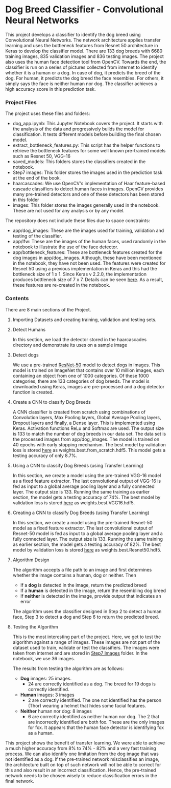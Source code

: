 # Dog Breed Classifier - Convolutional Neural Networks
This project develops a classifier to identify the dog breed using Convolutional Neural Networks. The network architecture applies transfer learning and uses the bottleneck features from Resnet 50 architecture in Keras to develop the classifier model. There are 133 dog breeds with 6680 training images, 835 validation images and 836 testing images. The project also uses the human face detection tool from OpenCV. Towards the end, the classifier is run on a series of pictures collected from internet to identify whether it is a human or a dog. In case of dog, it predicts the breed of the dog. For human, it predicts the dog breed the face resembles. For others, it simply says the face is neither human nor dog. The classifier achieves a high accuracy score in this prediction task.

### Project Files

The project uses these files and folders:

- dog_app.ipynb: This Jupyter Notebook covers the project. It starts with the analysis of the data and progressively builds the model for classification. It tests different models before building the final chosen model.
- extract_bottleneck_features.py: This script has the helper functions to retrieve the bottleneck features for some well known pre-trained models such as Resnet 50, VGG-16
- saved_models: This folders stores the classifiers created in the notebook.
- Step7 images: This folder stores the images used in the prediction task at the end of the book.
- haarcascades: We use OpenCV's implementation of Haar feature-based cascade classifiers to detect human faces in images. OpenCV provides many pre-trained detectors and one of these detectors has been stored in this folder
- images: This folder stores the images generally used in the notebook. These are not used for any analysis or by any model.

The repository does not include these files due to space constraints:

- app/dog_images: These are the images used for training, validation and testing of the classifier.
- app/lfw: These are the images of the human faces, used randomly in the notebook to illustrate the use of the face detector.
- app/bottleneck_features: These are bottleneck features created for the dog images in app/dog_images. Although, these have been mentioned in the notebook, they have not been used. The features were created for Resnet 50 using a previous implementation in Keras and this had the bottleneck size of 1 x 1. Since Keras v 2.2.0, the implementation produces bottleneck size of 7 x 7. Details can be seen [here](https://github.com/keras-team/keras-applications/issues/50). As a result, these features are re-created in the notebook.

### Contents

There are 8 main sections of the Project.

1. Importing Datasets and creating training, validation and testing sets.

2. Detect Humans

   In this section, we load the detector stored in the haarcascades directory and demonstrate its uses on a sample image

3. Detect dogs

   We use a pre-trained [ResNet-50](http://ethereon.github.io/netscope/#/gist/db945b393d40bfa26006) model to detect dogs in images. This model is trained on ImageNet that contains over 10 million images, each containing an object from one of 1000 categories. Of these 1000 categories, there are 133 categories of dog breeds. The model is downloaded using Keras, images are pre-processed and a dog detector function is created.

4. Create a CNN to classify Dog Breeds

   A CNN classifier is created from scratch using combinations of Convolution layers, Max Pooling layers, Global Average Pooling layers, Dropout layers and finally, a Dense layer. This is implemented using Keras. Activation functions ReLu and Softmax are used. The output size is 133 to match the number of dog breeds in our data set. The data set is the processed images from app/dog_images.  The model is trained on 40 epochs with early stopping mechanism. The best model by validation loss is stored [here](https://github.com/udaygoel/Deep-Learning-Udacity/tree/master/Dog%20Breed%20Classifier%20-%20Convolutional%20Neural%20Networks/saved_models) as weights.best.from_scratch.hdf5. This model gets a testing accuracy of only 8.7%.

5. Using a CNN to classify Dog Breeds (using Transfer Learning)

   In this section, we create a model using the pre-trained VGG-16 model as a fixed feature extractor. The last convolutional output of VGG-16 is fed as input to a global average pooling layer and a fully connected layer. The output size is 133. Running the same training as earlier section, the model gets a testing accuracy of 74%. The best model by validation loss is stored [here](https://github.com/udaygoel/Deep-Learning-Udacity/tree/master/Dog%20Breed%20Classifier%20-%20Convolutional%20Neural%20Networks/saved_models) as weights.best.VGG16.hdf5.

6. Creating a CNN to classify Dog Breeds (using Transfer Learning)

   In this section, we create a model using the pre-trained Resnet-50 model as a fixed feature extractor. The last convolutional output of Resnet-50 model is fed as input to a global average pooling layer and a fully connected layer. The output size is 133. Running the same training as earlier section, the model gets a testing accuracy of 82%. The best model by validation loss is stored [here](https://github.com/udaygoel/Deep-Learning-Udacity/tree/master/Dog%20Breed%20Classifier%20-%20Convolutional%20Neural%20Networks/saved_models) as weights.best.Resnet50.hdf5.

7. Algorithm Design

   The algorithm accepts a file path to an image and first determines whether the image contains a human, dog or neither. Then

   - If a **dog** is detected in the image, return the predicted breed
   - If a **human** is detected in the image, return the resembling dog breed
   - If **neither** is detected in the image, provide output that indicates an error

   The algorithm uses the classifier designed in Step 2 to detect a human face, Step 3 to detect a dog and Step 6 to return the predicted breed.

8. Testing the Algorithm

   This is the most interesting part of the project. Here, we get to test the algorithm against a range of images. These images are not part of the dataset used to train, validate or test the classifiers. The images were taken from internet and are stored in [Step7 Images](https://github.com/udaygoel/Deep-Learning-Udacity/tree/master/Dog%20Breed%20Classifier%20-%20Convolutional%20Neural%20Networks/Step7%20Images) folder. In the notebook, we use 36 images. 

   

   The results from testing the algorithm are as follows:

   - **Dog** images: 25 images. 
     - 24 are correctly identified as a dog. The breed for 19 dogs is correctly identified.
   - **Human** images: 3 images
     - 2 are correctly identified. The one not identified has the person (Thor) wearing a helmet that hides some facial features.
   - **Neither** human nor dog: 8 images
     - 6 are correctly identified as neither human nor dog. The 2 that are incorrectly identified are both fox. These are the only images for fox. It appears that the human face detector is identifying fox as a human.



This project shows the benefit of transfer learning. We were able to achieve a much higher accuracy from 8% to 74% - 82% and a very fast training process. We can also identify one limitation from the dog image that was not identified as a dog. If the pre-trained network misclassifies an image, the architecture built on top of such network will not be able to correct for this and also result in an incorrect classification. Hence, the pre-trained network needs to be chosen wisely to reduce classification errors in the final network.